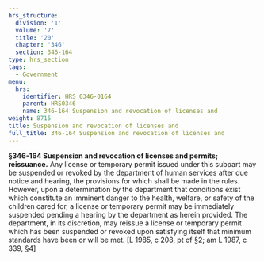 ```yaml
---
hrs_structure:
  division: '1'
  volume: '7'
  title: '20'
  chapter: '346'
  section: 346-164
type: hrs_section
tags:
  - Government
menu:
  hrs:
    identifier: HRS_0346-0164
    parent: HRS0346
    name: 346-164 Suspension and revocation of licenses and
weight: 8715
title: Suspension and revocation of licenses and
full_title: 346-164 Suspension and revocation of licenses and
---
```

**§346-164 Suspension and revocation of licenses and permits; reissuance.** Any license or temporary permit issued under this subpart may be suspended or revoked by the department of human services after due notice and hearing, the provisions for which shall be made in the rules. However, upon a determination by the department that conditions exist which constitute an imminent danger to the health, welfare, or safety of the children cared for, a license or temporary permit may be immediately suspended pending a hearing by the department as herein provided. The department, in its discretion, may reissue a license or temporary permit which has been suspended or revoked upon satisfying itself that minimum standards have been or will be met. [L 1985, c 208, pt of §2; am L 1987, c 339, §4]